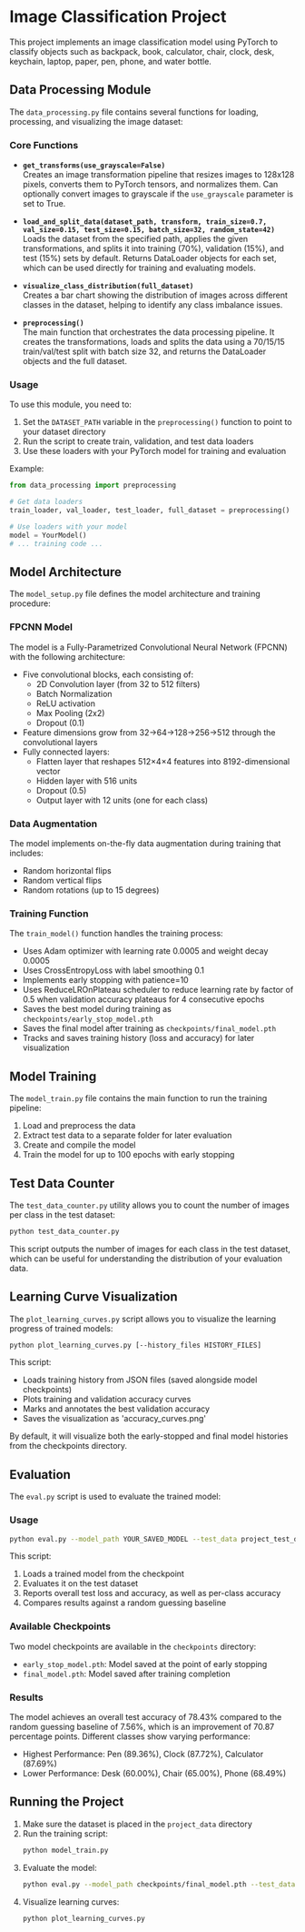 # Image Classification Project

This project implements an image classification model using PyTorch to classify objects such as backpack, book, calculator, chair, clock, desk, keychain, laptop, paper, pen, phone, and water bottle.

## Data Processing Module

The `data_processing.py` file contains several functions for loading, processing, and visualizing the image dataset:

### Core Functions

- **`get_transforms(use_grayscale=False)`**  
  Creates an image transformation pipeline that resizes images to 128x128 pixels, converts them to PyTorch tensors, and normalizes them. Can optionally convert images to grayscale if the `use_grayscale` parameter is set to True.

- **`load_and_split_data(dataset_path, transform, train_size=0.7, val_size=0.15, test_size=0.15, batch_size=32, random_state=42)`**  
  Loads the dataset from the specified path, applies the given transformations, and splits it into training (70%), validation (15%), and test (15%) sets by default. Returns DataLoader objects for each set, which can be used directly for training and evaluating models.

- **`visualize_class_distribution(full_dataset)`**  
  Creates a bar chart showing the distribution of images across different classes in the dataset, helping to identify any class imbalance issues.

- **`preprocessing()`**  
  The main function that orchestrates the data processing pipeline. It creates the transformations, loads and splits the data using a 70/15/15 train/val/test split with batch size 32, and returns the DataLoader objects and the full dataset.

### Usage

To use this module, you need to:

1. Set the `DATASET_PATH` variable in the `preprocessing()` function to point to your dataset directory
2. Run the script to create train, validation, and test data loaders
3. Use these loaders with your PyTorch model for training and evaluation

Example:
```python
from data_processing import preprocessing

# Get data loaders
train_loader, val_loader, test_loader, full_dataset = preprocessing()

# Use loaders with your model
model = YourModel()
# ... training code ...
```

## Model Architecture

The `model_setup.py` file defines the model architecture and training procedure:

### FPCNN Model

The model is a Fully-Parametrized Convolutional Neural Network (FPCNN) with the following architecture:

- Five convolutional blocks, each consisting of:
  - 2D Convolution layer (from 32 to 512 filters)
  - Batch Normalization
  - ReLU activation
  - Max Pooling (2x2)
  - Dropout (0.1)
- Feature dimensions grow from 32→64→128→256→512 through the convolutional layers
- Fully connected layers:
  - Flatten layer that reshapes 512×4×4 features into 8192-dimensional vector
  - Hidden layer with 516 units
  - Dropout (0.5)
  - Output layer with 12 units (one for each class)

### Data Augmentation

The model implements on-the-fly data augmentation during training that includes:
- Random horizontal flips
- Random vertical flips 
- Random rotations (up to 15 degrees)

### Training Function

The `train_model()` function handles the training process:

- Uses Adam optimizer with learning rate 0.0005 and weight decay 0.0005
- Uses CrossEntropyLoss with label smoothing 0.1
- Implements early stopping with patience=10
- Uses ReduceLROnPlateau scheduler to reduce learning rate by factor of 0.5 when validation accuracy plateaus for 4 consecutive epochs
- Saves the best model during training as `checkpoints/early_stop_model.pth`
- Saves the final model after training as `checkpoints/final_model.pth`
- Tracks and saves training history (loss and accuracy) for later visualization

## Model Training

The `model_train.py` file contains the main function to run the training pipeline:

1. Load and preprocess the data
2. Extract test data to a separate folder for later evaluation
3. Create and compile the model
4. Train the model for up to 100 epochs with early stopping

## Test Data Counter

The `test_data_counter.py` utility allows you to count the number of images per class in the test dataset:

```bash
python test_data_counter.py
```

This script outputs the number of images for each class in the test dataset, which can be useful for understanding the distribution of your evaluation data.

## Learning Curve Visualization

The `plot_learning_curves.py` script allows you to visualize the learning progress of trained models:

```bash
python plot_learning_curves.py [--history_files HISTORY_FILES]
```

This script:
- Loads training history from JSON files (saved alongside model checkpoints)
- Plots training and validation accuracy curves
- Marks and annotates the best validation accuracy
- Saves the visualization as 'accuracy_curves.png'

By default, it will visualize both the early-stopped and final model histories from the checkpoints directory.

## Evaluation

The `eval.py` script is used to evaluate the trained model:

### Usage

```bash
python eval.py --model_path YOUR_SAVED_MODEL --test_data project_test_data --group_id YOUR_GROUP_ID --project_title "YOUR_PROJECT_TITLE"
```

This script:
1. Loads a trained model from the checkpoint
2. Evaluates it on the test dataset
3. Reports overall test loss and accuracy, as well as per-class accuracy
4. Compares results against a random guessing baseline

### Available Checkpoints

Two model checkpoints are available in the `checkpoints` directory:
- `early_stop_model.pth`: Model saved at the point of early stopping
- `final_model.pth`: Model saved after training completion

### Results

The model achieves an overall test accuracy of 78.43% compared to the random guessing baseline of 7.56%, which is an improvement of 70.87 percentage points. Different classes show varying performance:

- Highest Performance: Pen (89.36%), Clock (87.72%), Calculator (87.69%)
- Lower Performance: Desk (60.00%), Chair (65.00%), Phone (68.49%)

## Running the Project

1. Make sure the dataset is placed in the `project_data` directory
2. Run the training script:
   ```bash
   python model_train.py
   ```
3. Evaluate the model:
   ```bash
   python eval.py --model_path checkpoints/final_model.pth --test_data project_test_data --group_id YOUR_GROUP_ID --project_title "YOUR_PROJECT_TITLE"
   ```
4. Visualize learning curves:
   ```bash
   python plot_learning_curves.py
   ``` 